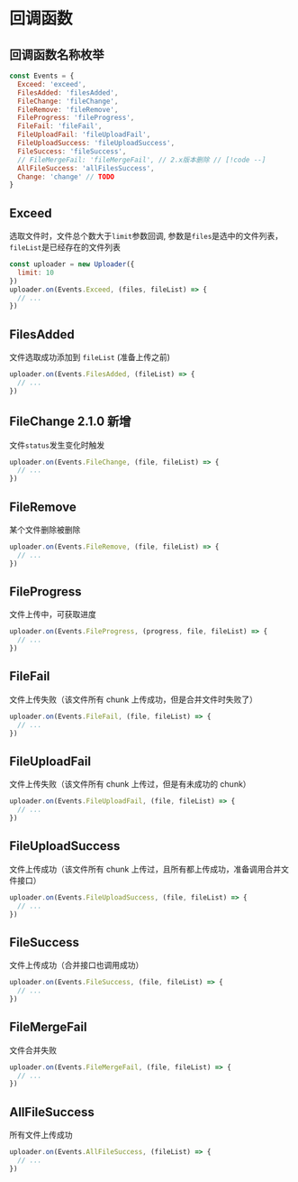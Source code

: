 # 回调函数

## 回调函数名称枚举

```javascript
const Events = {
  Exceed: 'exceed',
  FilesAdded: 'filesAdded',
  FileChange: 'fileChange',
  FileRemove: 'fileRemove',
  FileProgress: 'fileProgress',
  FileFail: 'fileFail',
  FileUploadFail: 'fileUploadFail',
  FileUploadSuccess: 'fileUploadSuccess',
  FileSuccess: 'fileSuccess',
  // FileMergeFail: 'fileMergeFail', // 2.x版本删除 // [!code --]
  AllFileSuccess: 'allFilesSuccess',
  Change: 'change' // TODO
}
```

## Exceed

选取文件时，文件总个数大于`limit`参数回调, 参数是`files`是选中的文件列表，`fileList`是已经存在的文件列表

```js
const uploader = new Uploader({
  limit: 10
})
uploader.on(Events.Exceed, (files, fileList) => {
  // ...
})
```

## FilesAdded

文件选取成功添加到 `fileList` (准备上传之前)

```js
uploader.on(Events.FilesAdded, (fileList) => {
  // ...
})
```

## FileChange <Badge type="tip">2.1.0 新增</Badge>

文件`status`发生变化时触发

```js
uploader.on(Events.FileChange, (file, fileList) => {
  // ...
})
```

## FileRemove

某个文件删除被删除

```js
uploader.on(Events.FileRemove, (file, fileList) => {
  // ...
})
```

## FileProgress

文件上传中，可获取进度

```js
uploader.on(Events.FileProgress, (progress, file, fileList) => {
  // ...
})
```

## FileFail

文件上传失败（该文件所有 chunk 上传成功，但是合并文件时失败了）

```js
uploader.on(Events.FileFail, (file, fileList) => {
  // ...
})
```

## FileUploadFail

文件上传失败（该文件所有 chunk 上传过，但是有未成功的 chunk）

```js
uploader.on(Events.FileUploadFail, (file, fileList) => {
  // ...
})
```

## FileUploadSuccess

文件上传成功（该文件所有 chunk 上传过，且所有都上传成功，准备调用合并文件接口）

```js
uploader.on(Events.FileUploadSuccess, (file, fileList) => {
  // ...
})
```

## FileSuccess

文件上传成功（合并接口也调用成功）

```js
uploader.on(Events.FileSuccess, (file, fileList) => {
  // ...
})
```

## FileMergeFail <Badge type="danger" text=" 2.x 版本删除" />

文件合并失败

```js
uploader.on(Events.FileMergeFail, (file, fileList) => {
  // ...
})
```

## AllFileSuccess

所有文件上传成功

```js
uploader.on(Events.AllFileSuccess, (fileList) => {
  // ...
})
```
